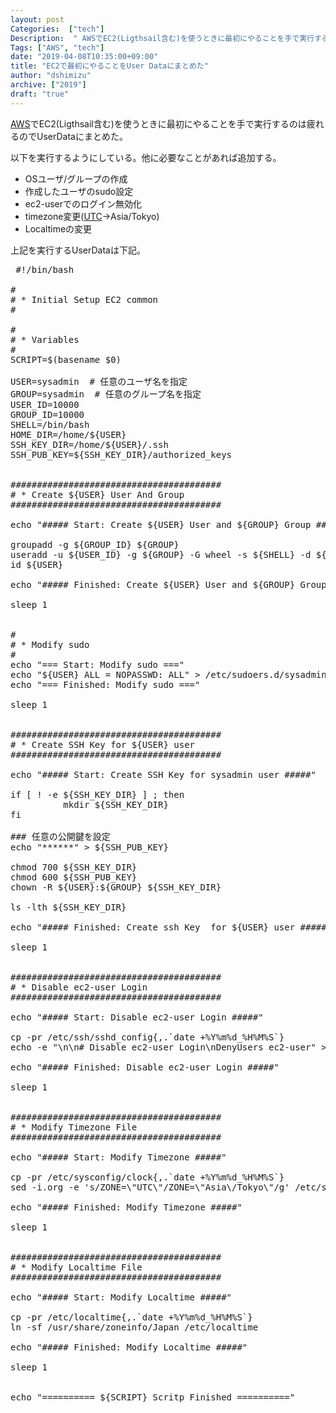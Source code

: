 ```yaml
---
layout: post
Categories:  ["tech"]
Description:  " AWSでEC2(Ligthsail含む)を使うときに最初にやることを手で実行するのは疲れるのでUserDataにまとめた。 "
Tags: ["AWS", "tech"]
date: "2019-04-08T10:35:00+09:00"
title: "EC2で最初にやることをUser Dataにまとめた"
author: "dshimizu"
archive: ["2019"]
draft: "true"
---
```


<body>
<p><a class="keyword" href="http://d.hatena.ne.jp/keyword/AWS">AWS</a>でEC2(Ligthsail含む)を使うときに最初にやることを手で実行するのは疲れるのでUserDataにまとめた。</p>
</body>

<!-- more -->

<body>
<p>以下を実行するようにしている。他に必要なことがあれば追加する。</p>

<ul>
    <li>OSユーザ/グループの作成</li>
    <li>作成したユーザのsudo設定</li>
    <li>ec2-userでのログイン無効化</li>
    <li>timezone変更(<a class="keyword" href="http://d.hatena.ne.jp/keyword/UTC">UTC</a>-&gt;Asia/Tokyo)</li>
    <li>Localtimeの変更</li>
</ul>


<p>上記を実行するUserDataは下記。</p>

<pre class="terminal"> #!/bin/bash

#
# * Initial Setup EC2 common
#

#
# * Variables
#
SCRIPT=$(basename $0)

USER=sysadmin  # 任意のユーザ名を指定
GROUP=sysadmin  # 任意のグループ名を指定
USER_ID=10000
GROUP_ID=10000
SHELL=/bin/bash
HOME_DIR=/home/${USER}
SSH_KEY_DIR=/home/${USER}/.ssh
SSH_PUB_KEY=${SSH_KEY_DIR}/authorized_keys


########################################
# * Create ${USER} User And Group
########################################

echo "##### Start: Create ${USER} User and ${GROUP} Group #####"

groupadd -g ${GROUP_ID} ${GROUP}
useradd -u ${USER_ID} -g ${GROUP} -G wheel -s ${SHELL} -d ${HOME_DIR} -m ${USER}
id ${USER}

echo "##### Finished: Create ${USER} User and ${GROUP} Group #####"

sleep 1


#
# * Modify sudo
#
echo "=== Start: Modify sudo ==="
echo "${USER} ALL = NOPASSWD: ALL" &gt; /etc/sudoers.d/sysadmin
echo "=== Finished: Modify sudo ==="

sleep 1


########################################
# * Create SSH Key for ${USER} user
########################################

echo "##### Start: Create SSH Key for sysadmin user #####"

if [ ! -e ${SSH_KEY_DIR} ] ; then
          mkdir ${SSH_KEY_DIR}
fi

### 任意の公開鍵を設定
echo "******" &gt; ${SSH_PUB_KEY}

chmod 700 ${SSH_KEY_DIR}
chmod 600 ${SSH_PUB_KEY}
chown -R ${USER}:${GROUP} ${SSH_KEY_DIR}

ls -lth ${SSH_KEY_DIR}

echo "##### Finished: Create ssh Key  for ${USER} user #####"

sleep 1


########################################
# * Disable ec2-user Login
########################################

echo "##### Start: Disable ec2-user Login #####"

cp -pr /etc/ssh/sshd_config{,.`date +%Y%m%d_%H%M%S`}
echo -e "\n\n# Disable ec2-user Login\nDenyUsers ec2-user" &gt;&gt; /etc/ssh/sshd_config &amp;&amp; systemctl reload sshd

echo "##### Finished: Disable ec2-user Login #####"

sleep 1


########################################
# * Modify Timezone File
########################################

echo "##### Start: Modify Timezone #####"

cp -pr /etc/sysconfig/clock{,.`date +%Y%m%d_%H%M%S`}
sed -i.org -e 's/ZONE=\"UTC\"/ZONE=\"Asia\/Tokyo\"/g' /etc/sysconfig/clock

echo "##### Finished: Modify Timezone #####"

sleep 1


########################################
# * Modify Localtime File
########################################

echo "##### Start: Modify Localtime #####"

cp -pr /etc/localtime{,.`date +%Y%m%d_%H%M%S`}
ln -sf /usr/share/zoneinfo/Japan /etc/localtime

echo "##### Finished: Modify Localtime #####"

sleep 1


echo "========== ${SCRIPT} Scritp Finished =========="
 </pre>

</body>
